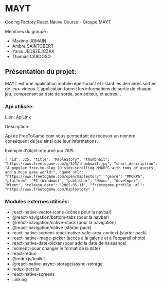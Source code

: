 # MAYT
Coding Factory React Native Course - Groupe MAYT

Membres du groupe :

- Maxime JOMAIN
- Ambre SAINTOBERT
- Yanis JEDRZEJCZAK 
- Thomas CARDOSO

## Présentation du projet: 

MAYT est une application mobile répertoriant et listant les dernieres sorties de jeux-vidéos. L'application fournit les informations de sortie de chaque jeu, comprenant sa date de sortie, son éditeur, et autres...

### Api utilisée:

Lien: [ApiLink](https://www.freetogame.com/api-doc)

Description: 

Api de FreeToGame.com nous permettant de recevoir un nombre conséquent de jeu ainsi que leur informations. 

Exemple d'objet retourné par l'API: 

``
    {
        "id": 325,
        "title": "MapleStory",
        "thumbnail": "https://www.freetogame.com/g/325/thumbnail.jpg",
        "short_description": "A popular free-to-play 2D side-scrolling MMORPG with tons of quests, and a huge game world!",
        "game_url": "https://www.freetogame.com/open/maplestory",
        "genre": "MMORPG",
        "platform": "PC (Windows)",
        "publisher": "Nexon",
        "developer": "Wizet",
        "release_date": "2005-05-11",
        "freetogame_profile_url": "https://www.freetogame.com/maplestory"
    }
``

### Modules externes utilisés:

- react-native-vector-icons (icônes pour la navbar)
- @react-navigation/bottom-tabs (pour la navbar)
- @react-navigation/native-stack (pour la navigation)
- @react-navigation/native (starter pack)
- react-native-screens react-native-safe-area-context (starter pack)
- react-native-image-picker (accès à la galerie et à l'appareil photo)
- react-native-date-picker (pour add la date de naissance)
- moment (pour changer le format de la date)
- react-redux
- @reduxjs/toolkit
- @react-native-async-storage/async-storage
- redux-persist
- react-native-screens
- Linking
